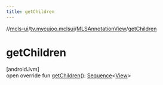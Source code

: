 ```yaml
---
title: getChildren
---
```

//[mcls-ui](../../../index.html)/[tv.mycujoo.mclsui](../index.html)/[MLSAnnotationView](index.html)/[getChildren](get-children.html)



# getChildren



[androidJvm]\
open override fun [getChildren](get-children.html)(): [Sequence](https://kotlinlang.org/api/latest/jvm/stdlib/kotlin.sequences/-sequence/index.html)&lt;[View](https://developer.android.com/reference/kotlin/android/view/View.html)&gt;





